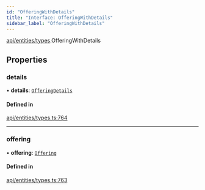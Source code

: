 ```yaml
---
id: "OfferingWithDetails"
title: "Interface: OfferingWithDetails"
sidebar_label: "OfferingWithDetails"
---
```


[api/entities/types](../../../../../modules/API/Entities/Types/Types.md).OfferingWithDetails

## Properties

### details

• **details**: [`OfferingDetails`](../../Offering/Types/OfferingDetails/OfferingDetails.md)

#### Defined in

[api/entities/types.ts:764](https://github.com/PolymeshAssociation/polymesh-sdk/blob/f8a937f04/src/api/entities/types.ts#L764)

___

### offering

• **offering**: [`Offering`](../../../../../classes/API/Entities/Offering/Offering.md)

#### Defined in

[api/entities/types.ts:763](https://github.com/PolymeshAssociation/polymesh-sdk/blob/f8a937f04/src/api/entities/types.ts#L763)
